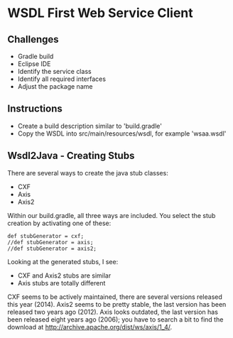 WSDL First Web Service Client
=============================

Challenges
----------

* Gradle build
* Eclipse IDE
* Identify the service class
* Identify all required interfaces
* Adjust the package name

Instructions
------------

* Create a build description similar to 'build.gradle'
* Copy the WSDL into src/main/resources/wsdl, for example 'wsaa.wsdl'

Wsdl2Java - Creating Stubs
--------------------------

There are several ways to create the java stub classes:

* CXF
* Axis
* Axis2

Within our build.gradle, all three ways are included.
You select the stub creation by activating one of these:

```
def stubGenerator = cxf;
//def stubGenerator = axis;
//def stubGenerator = axis2;
```

Looking at the generated stubs, I see:

* CXF and Axis2 stubs are similar
* Axis stubs are totally different

CXF seems to be actively maintained, there are several versions
released this year (2014). Axis2 seems to be pretty stable, the last
version has been released two years ago (2012). Axis looks outdated,
the last version has been released eight years ago (2006); you have to
search a bit to find the download at
<http://archive.apache.org/dist/ws/axis/1_4/>.
